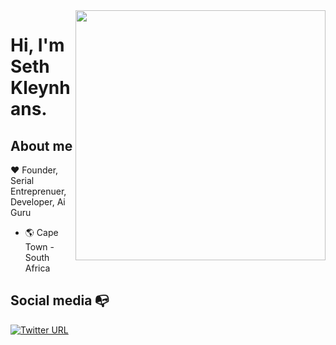 <img align="right" width="400" height="400" src="https://bestanimations.com/media/coins/781167865gold-coins-animated-gif.gif">

# Hi, I'm Seth Kleynhans.

## About me 

:heart: Founder, Serial Entreprenuer, Developer, Ai Guru

- :earth_americas: Cape Town - South Africa


## Social media :mailbox_with_no_mail:

[![Twitter URL](https://img.shields.io/twitter/url?color=%230072b1&label=connect&logo=linkedin&logoColor=%230072b1&style=flat-square&url=https%3A%2F%2Fwww.linkedin.com%2Fin%2Falejandro-ramirez-ciceros%2F)](https://www.linkedin.com/in/webdevseth/)
